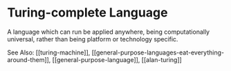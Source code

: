 # Turing-complete Language
A language which can run be applied anywhere, being computationally universal, rather than being platform or technology specific.

See Also: [[turing-machine]], [[general-purpose-languages-eat-everything-around-them]], [[general-purpose-language]], [[alan-turing]]
